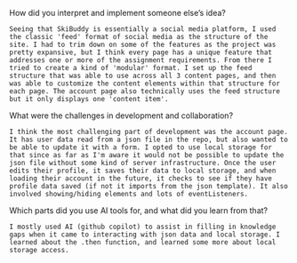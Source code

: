 How did you interpret and implement someone else’s idea?

    Seeing that SkiBuddy is essentially a social media platform, I used the classic 'feed' format of social media as the structure of the site. I had to trim down on some of the features as the project was pretty expansive, but I think every page has a unique feature that addresses one or more of the assignment requirements. From there I tried to create a kind of 'modular' format. I set up the feed structure that was able to use across all 3 content pages, and then was able to customize the content elements within that structure for each page. The account page also technically uses the feed structure but it only displays one 'content item'. 

What were the challenges in development and collaboration?

    I think the most challenging part of development was the account page. It has user data read from a json file in the repo, but also wanted to be able to update it with a form. I opted to use local storage for that since as far as I'm aware it would not be possible to update the json file without some kind of server infrastructure. Once the user edits their profile, it saves their data to local storage, and when loading their account in the future, it checks to see if they have profile data saved (if not it imports from the json template). It also involved showing/hiding elements and lots of eventListeners.

Which parts did you use AI tools for, and what did you learn from that?

    I mostly used AI (github copilot) to assist in filling in knowledge gaps when it came to interacting with json data and local storage. I learned about the .then function, and learned some more about local storage access. 